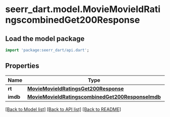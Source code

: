 # seerr_dart.model.MovieMovieIdRatingscombinedGet200Response

## Load the model package
```dart
import 'package:seerr_dart/api.dart';
```

## Properties
Name | Type | Description | Notes
------------ | ------------- | ------------- | -------------
**rt** | [**MovieMovieIdRatingsGet200Response**](MovieMovieIdRatingsGet200Response.md) |  | [optional] 
**imdb** | [**MovieMovieIdRatingscombinedGet200ResponseImdb**](MovieMovieIdRatingscombinedGet200ResponseImdb.md) |  | [optional] 

[[Back to Model list]](../README.md#documentation-for-models) [[Back to API list]](../README.md#documentation-for-api-endpoints) [[Back to README]](../README.md)


